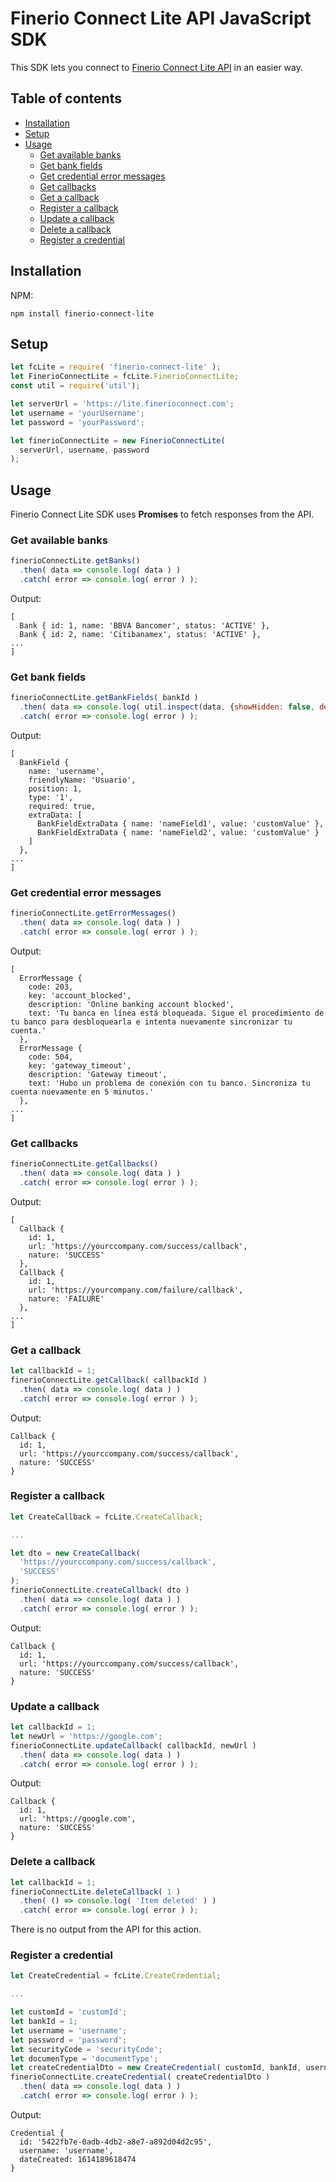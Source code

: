 # Finerio Connect Lite API JavaScript SDK #

This SDK lets you connect to [Finerio Connect Lite API](https://lite-api-docs.finerioconnect.com/) in an easier way.

## Table of contents ##

* [Installation](#installation)
* [Setup](#setup)
* [Usage](#usage)
    * [Get available banks](#get-available-banks)
    * [Get bank fields](#get-bank-fields)
    * [Get credential error messages](#get-credential-error-messages)
    * [Get callbacks](#get-callbacks)
    * [Get a callback](#get-a-callback)
    * [Register a callback](#register-a-callback)
    * [Update a callback](#update-a-callback)
    * [Delete a callback](#delete-a-callback)
    * [Register a credential](#register-a-credential)

## Installation ##

NPM:

```
npm install finerio-connect-lite
```

## Setup ##

```javascript
let fcLite = require( 'finerio-connect-lite' );
let FinerioConnectLite = fcLite.FinerioConnectLite;
const util = require('util');

let serverUrl = 'https://lite.finerioconnect.com';
let username = 'yourUsername';
let password = 'yourPassword';

let finerioConnectLite = new FinerioConnectLite(
  serverUrl, username, password
);
```

## Usage ##

Finerio Connect Lite SDK uses **Promises** to fetch responses from the API.


### Get available banks ###

```javascript
finerioConnectLite.getBanks()
  .then( data => console.log( data ) ) 
  .catch( error => console.log( error ) );
```

Output:

```console
[
  Bank { id: 1, name: 'BBVA Bancomer', status: 'ACTIVE' },
  Bank { id: 2, name: 'Citibanamex', status: 'ACTIVE' },
...
]
```

### Get bank fields ###

```javascript
finerioConnectLite.getBankFields( bankId )
  .then( data => console.log( util.inspect(data, {showHidden: false, depth: null})) ) 
  .catch( error => console.log( error ) );
```

Output:

```console
[
  BankField {
    name: 'username',
    friendlyName: 'Usuario',
    position: 1,
    type: '1',
    required: true,
    extraData: [
      BankFieldExtraData { name: 'nameField1', value: 'customValue' },
      BankFieldExtraData { name: 'nameField2', value: 'customValue' }
    ]
  },
...
]
```

### Get credential error messages ###

```javascript
finerioConnectLite.getErrorMessages()
  .then( data => console.log( data ) ) 
  .catch( error => console.log( error ) );
```

Output:

```console
[
  ErrorMessage {
    code: 203,
    key: 'account_blocked',
    description: 'Online banking account blocked',
    text: 'Tu banca en línea está bloqueada. Sigue el procedimiento de tu banco para desbloquearla e intenta nuevamente sincronizar tu cuenta.'
  },
  ErrorMessage {
    code: 504,
    key: 'gateway_timeout',
    description: 'Gateway timeout',
    text: 'Hubo un problema de conexión con tu banco. Sincroniza tu cuenta nuevamente en 5 minutos.'
  },
...
]
```

### Get callbacks ###

```javascript
finerioConnectLite.getCallbacks()
  .then( data => console.log( data ) )
  .catch( error => console.log( error ) );
```

Output:

```console
[
  Callback {
    id: 1,
    url: 'https://yourccompany.com/success/callback',
    nature: 'SUCCESS'
  },
  Callback {
    id: 1,
    url: 'https://yourcompany.com/failure/callback',
    nature: 'FAILURE'
  },
...
]
```

### Get a callback ###

```javascript
let callbackId = 1;
finerioConnectLite.getCallback( callbackId )
  .then( data => console.log( data ) )
  .catch( error => console.log( error ) );
```

Output:

```console
Callback {
  id: 1,
  url: 'https://yourccompany.com/success/callback',
  nature: 'SUCCESS'
}
```

### Register a callback ###

```javascript
let CreateCallback = fcLite.CreateCallback;

...

let dto = new CreateCallback(
  'https://yourccompany.com/success/callback',
  'SUCCESS'
);
finerioConnectLite.createCallback( dto )
  .then( data => console.log( data ) )
  .catch( error => console.log( error ) );
```

Output:

```console
Callback {
  id: 1,
  url: 'https://yourccompany.com/success/callback',
  nature: 'SUCCESS'
}
```

### Update a callback ###

```javascript
let callbackId = 1;
let newUrl = 'https://google.com';
finerioConnectLite.updateCallback( callbackId, newUrl )
  .then( data => console.log( data ) )
  .catch( error => console.log( error ) );
```

Output:

```console
Callback {
  id: 1,
  url: 'https://google.com',
  nature: 'SUCCESS'
}
```

### Delete a callback ###

```javascript
let callbackId = 1;
finerioConnectLite.deleteCallback( 1 )
  .then( () => console.log( 'Item deleted' ) )
  .catch( error => console.log( error ) );
```

There is no output from the API for this action.

### Register a credential ###

```javascript
let CreateCredential = fcLite.CreateCredential;

...

let customId = 'customId';
let bankId = 1;
let username = 'username';
let password = 'password';
let securityCode = 'securityCode';
let documenType = 'documentType';
let createCredentialDto = new CreateCredential( customId, bankId, username, password, securityCode, documentType );
finerioConnectLite.createCredential( createCredentialDto )
  .then( data => console.log( data ) )
  .catch( error => console.log( error ) );
```

Output:

```console
Credential {
  id: '5422fb7e-0adb-4db2-a8e7-a892d04d2c95',
  username: 'username',
  dateCreated: 1614189618474
}
```

